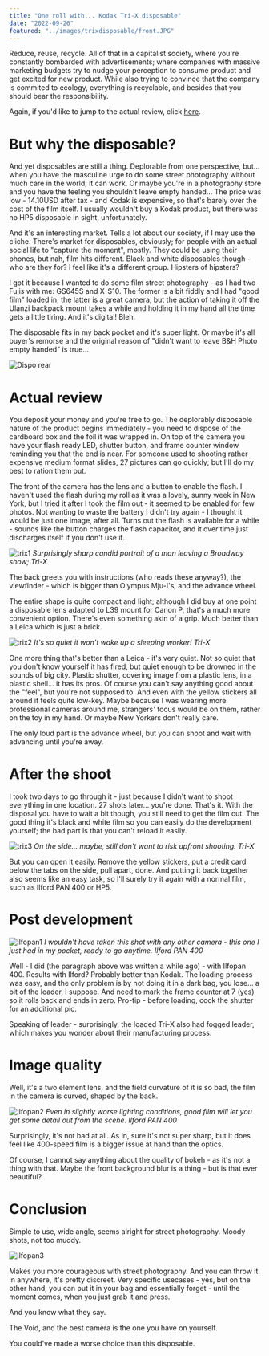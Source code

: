 ```yaml
---
title: "One roll with... Kodak Tri-X disposable"
date: "2022-09-26"
featured: "../images/trixdisposable/front.JPG"
---
```


Reduce, reuse, recycle. All of that in a capitalist society, where you're constantly bombarded with advertisements; where companies with massive marketing budgets try to nudge your perception to consume product and get excited for new product. While also trying to convince that the company is commited to ecology, everything is recyclable, and besides that you should bear the responsibility.

Again, if you'd like to jump to the actual review, click [here](#actual-review). 

# But why the disposable?

And yet disposables are still a thing. Deplorable from one perspective, but... when you have the masculine urge to do some street photography without much care in the world, it can work. Or maybe you're in a photography store and you have the feeling you shouldn't leave empty handed... The price was low - 14.10USD after tax - and Kodak is expensive, so that's barely over the cost of the film itself. I usually wouldn't buy a Kodak product, but there was no HP5 disposable in sight, unfortunately.

And it's an interesting market. Tells a lot about our society, if I may use the cliche. There's market for disposables, obviously; for people with an actual social life to "capture the moment", mostly. They could be using their phones, but nah, film hits different. Black and white disposables though - who are they for? I feel like it's a different group. Hipsters of hipsters?

I got it because I wanted to do some film street photography - as I had two Fujis with me: GS645S and X-S10. The former is a bit fiddly and I had "good film" loaded in; the latter is a great camera, but the action of taking it off the Ulanzi backpack mount takes a while and holding it in my hand all the time gets a little tiring. And it's digital! Bleh.

The disposable fits in my back pocket and it's super light. Or maybe it's all buyer's remorse and the original reason of "didn't want to leave B&H Photo empty handed" is true...

![Dispo rear](../images/trixdisposable/back.JPG)

# Actual review

You deposit your money and you're free to go. The deplorably disposable nature of the product begins immediately - you need to dispose of the cardboard box and the foil it was wrapped in. On top of the camera you have your flash ready LED, shutter button, and frame counter window reminding you that the end is near. For someone used to shooting rather expensive medium format slides, 27 pictures can go quickly; but I'll do my best to ration them out.

The front of the camera has the lens and a button to enable the flash. I haven't used the flash during my roll as it was a lovely, sunny week in New York, but I tried it after I took the film out - it seemed to be enabled for few photos. Not wanting to waste the battery I didn't try again - I thought it would be just one image, after all. Turns out the flash is available for a while - sounds like the button charges the flash capacitor, and it over time just discharges itself if you don't use it.

![trix1](../images/trixdisposable/broadway-trix.jpg)
_Surprisingly sharp candid portrait of a man leaving a Broadway show; Tri-X_

The back greets you with instructions (who reads these anyway?), the viewfinder - which is bigger than Olympus Mju-I's, and the advance wheel. 

The entire shape is quite compact and light; although I did buy at one point a disposable lens adapted to L39 mount for Canon P, that's a much more convenient option. There's even something akin of a grip. Much better than a Leica which is just a brick.

![trix2](../images/trixdisposable/sleepyhead-trix.jpg)
_It's so quiet it won't wake up a sleeping worker! Tri-X_


One more thing that's better than a Leica - it's very quiet. Not so quiet that you don't know yourself it has fired, but quiet enough to be drowned in the sounds of big city. Plastic shutter, covering image from a plastic lens, in a plastic shell... it has its pros. Of course you can't say anything good about the "feel", but you're not supposed to. And even with the yellow stickers all around it feels quite low-key. Maybe because I was wearing more professional cameras around me, strangers' focus would be on them, rather on the toy in my hand. Or maybe New Yorkers don't really care.

The only loud part is the advance wheel, but you can shoot and wait with advancing until you're away.

# After the shoot

I took two days to go through it - just because I didn't want to shoot everything in one location. 27 shots later... you're done. That's it. With the disposal you have to wait a bit though, you still need to get the film out. The good thing it's black and white film so you can easily do the development yourself; the bad part is that you can't reload it easily. 

![trix3](../images/trixdisposable/kids-trix.jpg)
_On the side... maybe, still don't want to risk upfront shooting. Tri-X_

But you can open it easily. Remove the yellow stickers, put a credit card below the tabs on the side, pull apart, done. And putting it back together also seems like an easy task, so I'll surely try it again with a normal film, such as Ilford PAN 400 or HP5.

# Post development

![ilfopan1](../images/trixdisposable/windowguy-ilfopan.jpg)
_I wouldn't have taken this shot with any other camera - this one I just had in my pocket, ready to go anytime. Ilford PAN 400_

Well - I did (the paragraph above was written a while ago) - with Ilfopan 400. Results with Ilford? Probably better than Kodak. The loading process was easy, and the only problem is by not doing it in a dark bag, you lose... a bit of the leader, I suppose. And need to mark the frame counter at 7 (yes) so it rolls back and ends in zero. Pro-tip - before loading, cock the shutter for an additional pic.

Speaking of leader - surprisingly, the loaded Tri-X also had fogged leader, which makes you wonder about their manufacturing process.

# Image quality

Well, it's a two element lens, and the field curvature of it is so bad, the film in the camera is curved, shaped by the back.

![ilfopan2](../images/trixdisposable/sittin-ilfopan.jpg)
_Even in slightly worse lighting conditions, good film will let you get some detail out from the scene. Ilford PAN 400_

Surprisingly, it's not bad at all. As in, sure it's not super sharp, but it does feel like 400-speed film is a bigger issue at hand than the optics.

Of course, I cannot say anything about the quality of bokeh - as it's not a thing with that. Maybe the front background blur is a thing - but is that ever beautiful?

# Conclusion

Simple to use, wide angle, seems alright for street photography. Moody shots, not too muddy.

![ilfopan3](../images/trixdisposable/dog-ilfopan.jpg)

Makes you more courageous with street photography. And you can throw it in anywhere, it's pretty discreet. Very specific usecases - yes, but on the other hand, you can put it in your bag and essentially forget - until the moment comes, when you just grab it and press. 

And you know what they say.

The Void, and the best camera is the one you have on yourself.

You could've made a worse choice than this disposable.
